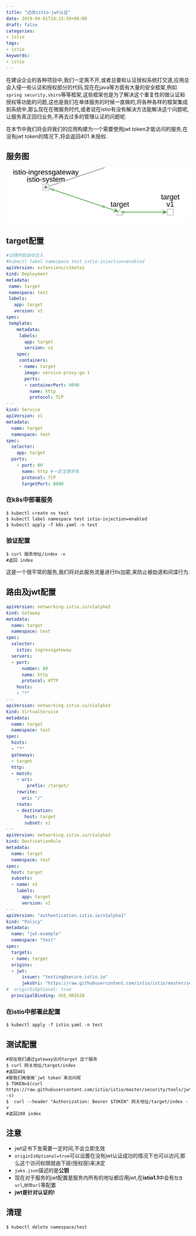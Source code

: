 ```yaml
---
title: "迈向istio-jwt认证"
date: 2019-04-01T14:15:59+08:00
draft: false
categories:
- istio
tags:
- istio
keywords:
- istio
---
```


在建设企业的各种项目中,我们一定离不开,或者总要和认证授权系统打交道,应用总会入侵一些认证和授权部分的代码,现在在java等方面有大量的安全框架,例如`spring security,shiro`等等框架,这些框架也是为了解决这个重复性的做认证和授权等功能的问题,这也是我们在单体服务的时候一直做的,将各种各样的框架集成到系统中,那么现在在微服务时代,或者说在istio有没有解决方法能解决这个问题呢,让服务真正回归业务,不再去过多的管理认证的问题呢.

在本节中我们将会将我们的应用构建为一个需要使用jwt token才能访问的服务,在没有jwt token的情况下,将会返回401 未授权.

<!--more-->
## 服务图

<img src="/post/迈向istio/8-jwt认证/服务图.png"/>

## target配置

```yaml
#记得开启自动注入
#kubectl label namespace test istio-injection=enabled
apiVersion: extensions/v1beta1
kind: Deployment
metadata:
 name: target
 namespace: test
 labels:
   app: target
   version: v1
spec:
 template:
    metadata:
     labels:
       app: target
       version: v1
    spec:
     containers:
     - name: target
       image: service-proxy:go-1
       ports:
       - containerPort: 8090
         name: http
         protocol: TCP
---
kind: Service
apiVersion: v1
metadata:
  name: target
  namespace: test
spec:
  selector:
    app: target
  ports:
    - port: 80
      name: http #一定注意命名
      protocol: TCP
      targetPort: 8090
```
### 在k8s中部署服务

```shell
$ kubectl create ns test
$ kubectl label namespace test istio-injection=enabled
$ kubectl apply -f k8s.yaml -n test
```
### 验证配置

```shell
$ curl 服务地址/index -v
#返回 index
```

这是一个很平常的服务,我们将对此服务流量进行tls加密,来防止被劫道和间谍行为.

## 路由及jwt配置

```yaml
apiVersion: networking.istio.io/v1alpha3
kind: Gateway
metadata:
  name: target
  namespace: test
spec:
  selector:
    istio: ingressgateway
  servers:
  - port:
      number: 80
      name: http
      protocol: HTTP
    hosts:
    - "*"
---
apiVersion: networking.istio.io/v1alpha3
kind: VirtualService
metadata:
  name: target
  namespace: test
spec:
  hosts:
  - "*"
  gateways:
  - target
  http:
  - match:
    - uri:
        prefix: /target/
    rewrite:
      uri: "/"
    route:
    - destination:
       host: target
       subset: v1
---
apiVersion: networking.istio.io/v1alpha3
kind: DestinationRule
metadata:
  name: target
  namespace: test
spec:
  host: target
  subsets:
  - name: v1
    labels:
      app: target
      version: v1
---
apiVersion: "authentication.istio.io/v1alpha1"
kind: "Policy"
metadata:
  name: "jwt-example"
  namespace: "test"
spec:
  targets:
  - name: target
  origins:
  - jwt:
      issuer: "testing@secure.istio.io"
      jwksUri: "https://raw.githubusercontent.com/istio/istio/master/security/tools/jwt/samples/jwks.json"
#  originIsOptional: true
  principalBinding: USE_ORIGIN
```

### 在istio中部署此配置

```shell
$ kubectl apply -f istio.yaml -n test
```

## 测试配置

```shell
#现在我们通过gateway访问target 这个服务
$ curl 网关地址/target/index
#返回401
#那我们再使用`jwt token`来访问呢
$ TOKEN=$(curl https://raw.githubusercontent.com/istio/istio/master/security/tools/jwt/samples/demo.jwt -s)
$  curl --header "Authorization: Bearer $TOKEN" 网关地址/target/index -v
#返回200 index
```

## 注意

- jwt证书下发需要一定时间,不会立即生效
- `originIsOptional=true`可以设置在没有jwt认证成功的情况下也可以访问,那么这个访问权限就由下层(授权层)来决定
- `jwks.json`描述的是**公钥**
- 现在对于服务的jwt配置是服务内所有的地址都应用jwt,在**istio1.1**中会有`包含url`,`排除url`等配置
- **jwt是针对认证的!**

## 清理

```shell
$ kubectl delete namespace/test
```